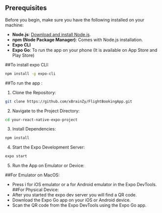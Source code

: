 ## Prerequisites

Before you begin, make sure you have the following installed on your machine:

- **Node.js**: [Download and install Node.js](https://nodejs.org/).
- **npm (Node Package Manager)**: Comes with Node.js installation.
- **Expo CLI**
- **Expo Go**: To run the app on your phone (It is available on App Store and Play Store)

##To install expo CLI: 

```bash
npm install -g expo-cli
```
##To run the app :
1. Clone the Repository:
```bash
git clone https://github.com/xBrainZy/FlightBookingApp.git
```
2. Navigate to the Project Directory:
```bash
cd your-react-native-expo-project
```

3. Install Dependencies:
```bash
npm install
```

4. Start the Expo Development Server:
```bash
expo start
```
5. Run the App on Emulator or Device:

##For Emulator on MacOS:
- Press i for iOS emulator or a for Android emulator in the Expo DevTools.
##For Physical Device:
- After you started the expo dev server you will find a QR code.
- Download the Expo Go app on your iOS or Android device.
- Scan the QR code from the Expo DevTools using the Expo Go app.



